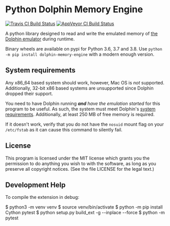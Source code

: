 # Python Dolphin Memory Engine

[![Travis CI Build Status](https://travis-ci.org/henriquegemignani/py-dolphin-memory-engine.svg?branch=master)](https://travis-ci.org/henriquegemignani/py-dolphin-memory-engine)
[![AppVeyor CI Build Status](https://ci.appveyor.com/api/projects/status/i5rb9s0w1l4ahbgj?svg=true)](https://ci.appveyor.com/project/henriquegemignani/py-dolphin-memory-engine)

A python library designed to read and write the emulated memory of [the Dolphin emulator](https://github.com/dolphin-emu/dolphin) during runtime. 

Binary wheels are available on pypi for Python 3.6, 3.7 and 3.8. Use `python -m pip install dolphin-memory-engine` with a modern enough version.


## System requirements
Any x86_64 based system should work, however, Mac OS is _not_ supported. Additionally, 32-bit x86 based systems are unsupported since Dolphin dropped their support.

You need to have Dolphin running ***and*** _have the emulation started_ for this program to be useful. As such, the system must meet Dolphin's [system requirements](https://github.com/dolphin-emu/dolphin#system-requirements). Additionally, at least 250 MB of free memory is required.


If it doesn't work, verify that you do not have the `nosuid` mount flag on your `/etc/fstab` as it can cause this command to silently fail.

## License
This program is licensed under the MIT license which grants you the permission to do  anything you wish to with the software, as long as you preserve all copyright notices. (See the file LICENSE for the legal text.)


## Development Help

To compile the extension in debug:

$ python3 -m venv venv
$ source venv/bin/activate
$ python -m pip install Cython pytest
$ python setup.py build_ext -g --inplace --force
$ python -m pytest
